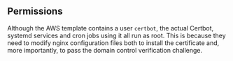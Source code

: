 ## Permissions

Although the AWS template contains a user `certbot`, the actual Certbot, systemd
services and cron jobs using it all run as root. This is because they need to
modify nginx configuration files both to install the certificate and, more importantly,
to pass the domain control verification challenge.
